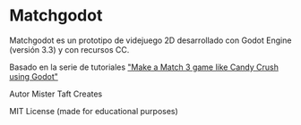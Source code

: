# Matchgodot
Matchgodot es un prototipo de videjuego 2D desarrollado con Godot Engine (versión 3.3) y con recursos CC.

Basado en la serie de tutoriales ["Make a Match 3 game like Candy Crush using Godot"](https://www.youtube.com/playlist?list=PL4vbr3u7UKWqwQlvwvgNcgDL1p_3hcNn2)

Autor Mister Taft Creates

MIT License (made for educational purposes)